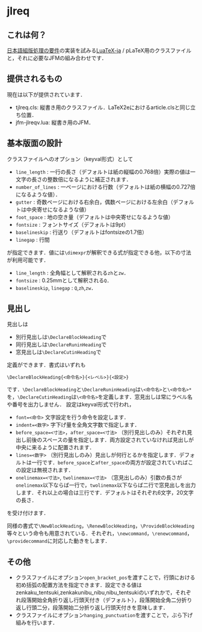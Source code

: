 # jlreq

## これは何？
[日本語組版処理の要件](https://www.w3.org/TR/jlreq/ja/)の実装を試みる[LuaTeX-ja](https://osdn.jp/projects/luatex-ja/wiki/FrontPage) / pLaTeX用のクラスファイルと，それに必要なJFMの組み合わせです．

## 提供されるもの
現在は以下が提供されています．

* tjlreq.cls: 縦書き用のクラスファイル．LaTeX2eにおけるarticle.clsと同じ立ち位置．
* jfm-jlreqv.lua: 縦書き用のJFM．

## 基本版面の設計
クラスファイルへのオプション（keyval形式）として

* `line_length` : 一行の長さ（デフォルトは紙の縦幅の0.768倍）実際の値は一文字の長さの整数倍になるように補正されます．
* `number_of_lines` : 一ページにおける行数（デフォルトは紙の横幅の0.727倍になるような値）．
* `gutter` : 奇数ページにおける右余白，偶数ページにおける左余白（デフォルトは中央寄せになるような値）
* `foot_space` : 地の空き量（デフォルトは中央寄せになるような値）
* `fontsize` : フォントサイズ（デフォルトは9pt）
* `baselineskip` : 行送り（デフォルトはfontsizeの1.7倍）
* `linegap` : 行間

が指定できます．値には`\dimexpr`が解釈できる式が指定できる他，以下の寸法が利用可能です．

* `line_length` : 全角幅として解釈される`zh`と`zw`．
* `fontsize` : 0.25mmとして解釈される`Q`．
* `baselineskip`, `linegap` : `Q`,`zh`,`zw`．

## 見出し
見出しは
* 別行見出しは`\DeclareBlockHeading`で
* 同行見出しは`\DeclareRuninHeading`で
* 窓見出しは`\DeclareCutinHeading`で

定義ができます．書式はいずれも

```
\DeclareBlockHeading{<命令名>}{<レベル>}{<設定>}
```

です．`\DeclareBlockHeading`と`\DeclareRuninHeading`は`\<命令名>`と`\<命令名>*`を，`\DeclareCutinHeading`は`\<命令名>`を定義します．窓見出しは常にラベル名や番号を出力しません．
設定はkeyval形式で行われ，

* `font=<命令>` 文字設定を行う命令を設定します．
* `indent=<数字>` 字下げ量を全角文字数で指定します．
* `before_space=<寸法>`，`after_space=<寸法>` （別行見出しのみ）それぞれ見出し前後のスペースの量を指定します．両方設定されていなければ見出しが中央に来るように配置されます．
* `lines=<数字>` （別行見出しのみ）見出しが何行とるかを指定します．デフォルトは一行です．`before_space`と`after_space`の両方が設定されていればこの設定は無視されます．
* `onelinemax=<寸法>`, `twolinemax=<寸法>` （窓見出しのみ）引数の長さが`onelinemax`以下ならば一行で，`twolinemax`以下ならば二行で窓見出しを出力します．それ以上の場合は三行です．デフォルトはそれぞれ6文字，20文字の長さ．

を受け付けます．

同様の書式で`\NewBlockHeading`，`\RenewBlockHeading`，`\ProvideBlockHeading`等々という命令も用意されている．それぞれ，`\newcommand`，`\renewcommand`，`\providecommand`に対応した動きをします．

## その他

* クラスファイルにオプション`open_bracket_pos`を渡すことで，行頭における初め括弧の配置方法を指定できます．設定できる値はzenkaku_tentsuki,zenkakunibu_nibu,nibu_tentsukiのいずれかで，それぞれ段落開始全角折り返し行頭天付き（デフォルト），段落開始全角二分折り返し行頭二分，段落開始二分折り返し行頭天付きを意味します．
* クラスファイルにオプション`hanging_punctuation`を渡すことで，ぶら下げ組みを行います．
